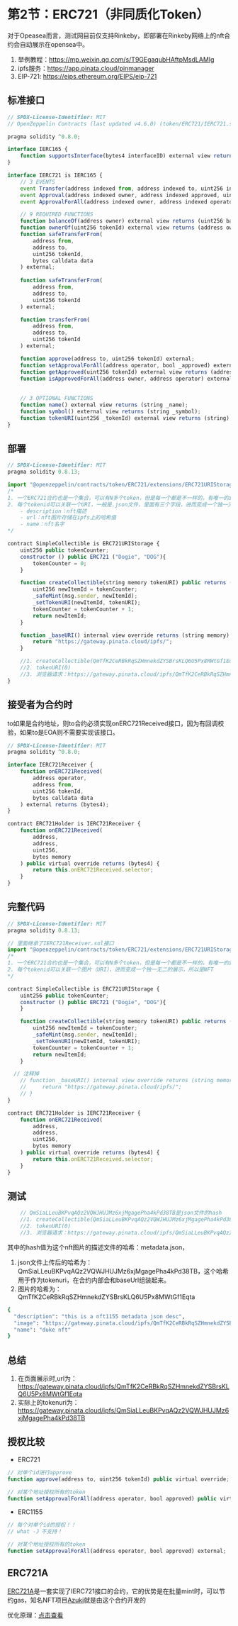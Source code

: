 # 第2节：ERC721（非同质化Token）

对于Opeasea而言，测试网目前仅支持Rinkeby，即部署在Rinkeby网络上的nft合约会自动展示在opensea中。

1. 举例教程：https://mp.weixin.qq.com/s/T9GEgaqubHAftpMsdLAMIg
2. ipfs服务：https://app.pinata.cloud/pinmanager
3. EIP-721: https://eips.ethereum.org/EIPS/eip-721



## 标准接口

```js
// SPDX-License-Identifier: MIT
// OpenZeppelin Contracts (last updated v4.6.0) (token/ERC721/IERC721.sol)

pragma solidity ^0.8.0;

interface IERC165 {
    function supportsInterface(bytes4 interfaceID) external view returns (bool);
}

interface IERC721 is IERC165 {
  	// 3 EVENTS
    event Transfer(address indexed from, address indexed to, uint256 indexed tokenId);
    event Approval(address indexed owner, address indexed approved, uint256 indexed tokenId);
    event ApprovalForAll(address indexed owner, address indexed operator, bool approved);

  	// 9 REQUIRED FUNCTIONS
    function balanceOf(address owner) external view returns (uint256 balance);
    function ownerOf(uint256 tokenId) external view returns (address owner);
    function safeTransferFrom(
        address from,
        address to,
        uint256 tokenId,
        bytes calldata data
    ) external;
  
    function safeTransferFrom(
        address from,
        address to,
        uint256 tokenId
    ) external;

  	function transferFrom(
        address from,
        address to,
        uint256 tokenId
    ) external;

    function approve(address to, uint256 tokenId) external;
    function setApprovalForAll(address operator, bool _approved) external;
    function getApproved(uint256 tokenId) external view returns (address operator);
    function isApprovedForAll(address owner, address operator) external view returns (bool);
  
  
  	// 3 OPTIONAL FUNCTIONS
    function name() external view returns (string _name);
    function symbol() external view returns (string _symbol);
    function tokenURI(uint256 _tokenId) external view returns (string);
}
```

## 部署

```js
// SPDX-License-Identifier: MIT
pragma solidity 0.8.13;

import "@openzeppelin/contracts/token/ERC721/extensions/ERC721URIStorage.sol";
/*
1. 一个ERC721合约也是一个集合，可以有N多个token，但是每一个都是不一样的，有唯一的id
2. 每个tokenid可以关联一个URI，一般是.json文件，里面有三个字段，进而变成一个独一无二的展示，所以是NFT，三个字段为：
	- description：nft描述
	- url：nft图片存储在ipfs上的哈希值
	- name：nft名字
*/

contract SimpleCollectible is ERC721URIStorage {
    uint256 public tokenCounter;
    constructor () public ERC721 ("Dogie", "DOG"){
        tokenCounter = 0;
    }

    function createCollectible(string memory tokenURI) public returns (uint256) {
        uint256 newItemId = tokenCounter;
        _safeMint(msg.sender, newItemId);
        _setTokenURI(newItemId, tokenURI);
        tokenCounter = tokenCounter + 1;
        return newItemId;
    }

    function _baseURI() internal view override returns (string memory) {
        return "https://gateway.pinata.cloud/ipfs/";
    }

    //1. createCollectible(QmTfK2CeRBkRqSZHmnekdZYSBrsKLQ6U5Px8MWtGf1Eqta)
    //2. tokenURI(0)
    //3. 浏览器请求：https://gateway.pinata.cloud/ipfs/QmTfK2CeRBkRqSZHmnekdZYSBrsKLQ6U5Px8MWtGf1Eqta
}
```

## 接受者为合约时

to如果是合约地址，则to合约必须实现onERC721Received接口，因为有回调校验，如果to是EOA则不需要实现该接口。

```js
// SPDX-License-Identifier: MIT
pragma solidity ^0.8.0;

interface IERC721Receiver {
    function onERC721Received(
        address operator,
        address from,
        uint256 tokenId,
        bytes calldata data
    ) external returns (bytes4);
}

contract ERC721Holder is IERC721Receiver {
    function onERC721Received(
        address,
        address,
        uint256,
        bytes memory
    ) public virtual override returns (bytes4) {
        return this.onERC721Received.selector;
    }
}
```

## 完整代码

```js
// SPDX-License-Identifier: MIT
pragma solidity 0.8.13;

// 里面继承了IERC721Receiver.sol接口
import "@openzeppelin/contracts/token/ERC721/extensions/ERC721URIStorage.sol";
/*
1. 一个ERC721合约也是一个集合，可以有N多个token，但是每一个都是不一样的，有唯一的id
2. 每个tokenid可以关联一个图片（URI），进而变成一个独一无二的展示，所以是NFT
*/

contract SimpleCollectible is ERC721URIStorage {
    uint256 public tokenCounter;
    constructor () public ERC721 ("Dogie", "DOG"){
    }

    function createCollectible(string memory tokenURI) public returns (uint256) {
        uint256 newItemId = tokenCounter;
        _safeMint(msg.sender, newItemId);
        _setTokenURI(newItemId, tokenURI);
        tokenCounter = tokenCounter + 1;
        return newItemId;
    }

  // 注释掉
	// function _baseURI() internal view override returns (string memory) {
	//     return "https://gateway.pinata.cloud/ipfs/";
	// }
}

contract ERC721Holder is IERC721Receiver {
    function onERC721Received(
        address,
        address,
        uint256,
        bytes memory
    ) public virtual override returns (bytes4) {
        return this.onERC721Received.selector;
    }
}
```

## 测试

```js
  	// QmSiaLLeuBKPvqAQz2VQWJHUJMz6xjMgagePha4kPd38TB是json文件的hash
    //1. createCollectible(QmSiaLLeuBKPvqAQz2VQWJHUJMz6xjMgagePha4kPd38TB)
    //2. tokenURI(0)
    //3. 浏览器请求：https://gateway.pinata.cloud/ipfs/QmSiaLLeuBKPvqAQz2VQWJHUJMz6xjMgagePha4kPd38TB
```

其中的hash值为这个nft图片的描述文件的哈希：metadata.json，

1. json文件上传后的哈希为：QmSiaLLeuBKPvqAQz2VQWJHUJMz6xjMgagePha4kPd38TB，这个哈希用于作为tokenuri，在合约内部会和baseUrl组装起来。
2. 图片的哈希为：QmTfK2CeRBkRqSZHmnekdZYSBrsKLQ6U5Px8MWtGf1Eqta

```sh
{
  "description": "this is a nft1155 metadata json desc",
  "image": "https://gateway.pinata.cloud/ipfs/QmTfK2CeRBkRqSZHmnekdZYSBrsKLQ6U5Px8MWtGf1Eqta",
  "name": "duke nft"
}
```



## 总结

1. 在页面展示时,url为：https://gateway.pinata.cloud/ipfs/QmTfK2CeRBkRqSZHmnekdZYSBrsKLQ6U5Px8MWtGf1Eqta
2. 实际上的tokenuri为：https://gateway.pinata.cloud/ipfs/QmSiaLLeuBKPvqAQz2VQWJHUJMz6xjMgagePha4kPd38TB



## 授权比较

- ERC721

```js
// 对单个id进行approve    
function approve(address to, uint256 tokenId) public virtual override;

// 对某个地址授权所有的token
function setApprovalForAll(address operator, bool approved) public virtual override;
```

- ERC1155

```js
// 每个对单个id的授权！！
// what -》不支持！

// 对某个地址授权所有的token
function setApprovalForAll(address operator, bool approved) external;
```



## ERC721A

[ERC721A](https://github.com/chiru-labs/ERC721A)是一套实现了IERC721接口的合约，它的优势是在批量mint时，可以节约gas，知名NFT项目[Azuki](https://etherscan.io/token/0xed5af388653567af2f388e6224dc7c4b3241c544#code)就是由这个合约开发的

优化原理：[点击查看](https://www.azuki.com/erc721a)
